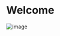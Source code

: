 # Welcome

![image](https://user-images.githubusercontent.com/113756063/192980222-2746119b-0b95-4260-963f-93f52e546dc9.png)

<!-- <img align="left" src="https://github-readme-stats.vercel.app/api?username=BeardedManZhao&include_all_commits=true&count_private-true&custom_title=BeardedManZhao'%20GitHub%20Stats&line_height=30&show_icons=true&hide_border=true&bg_color=192133&title_color=efb752&icon_color=efb752&text_color=70bed9" width="100%"/> -->
<br>
